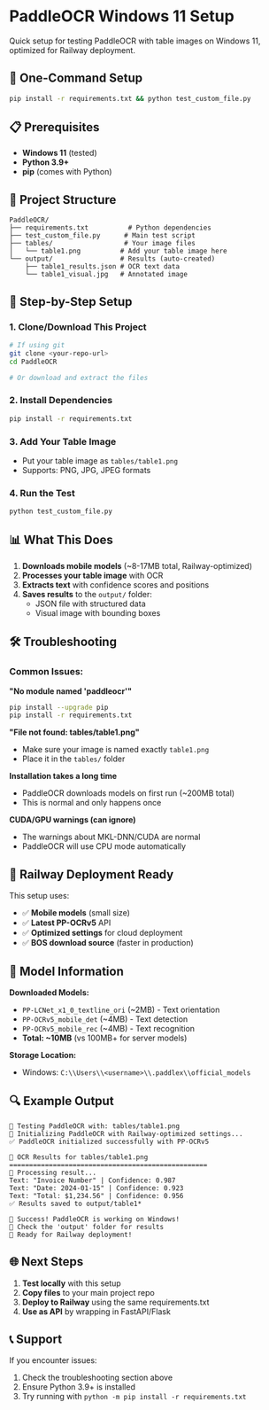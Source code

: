 # PaddleOCR Windows 11 Setup

Quick setup for testing PaddleOCR with table images on Windows 11, optimized for Railway deployment.

## 🚀 One-Command Setup

```bash
pip install -r requirements.txt && python test_custom_file.py
```

## 📋 Prerequisites

- **Windows 11** (tested)
- **Python 3.9+** 
- **pip** (comes with Python)

## 📁 Project Structure

```
PaddleOCR/
├── requirements.txt          # Python dependencies
├── test_custom_file.py      # Main test script
├── tables/                  # Your image files
│   └── table1.png          # Add your table image here
└── output/                 # Results (auto-created)
    ├── table1_results.json # OCR text data
    └── table1_visual.jpg   # Annotated image
```

## 🔧 Step-by-Step Setup

### 1. Clone/Download This Project
```bash
# If using git
git clone <your-repo-url>
cd PaddleOCR

# Or download and extract the files
```

### 2. Install Dependencies
```bash
pip install -r requirements.txt
```

### 3. Add Your Table Image
- Put your table image as `tables/table1.png`
- Supports: PNG, JPG, JPEG formats

### 4. Run the Test
```bash
python test_custom_file.py
```

## 📊 What This Does

1. **Downloads mobile models** (~8-17MB total, Railway-optimized)
2. **Processes your table image** with OCR
3. **Extracts text** with confidence scores and positions
4. **Saves results** to the `output/` folder:
   - JSON file with structured data
   - Visual image with bounding boxes

## 🛠️ Troubleshooting

### Common Issues:

**"No module named 'paddleocr'"**
```bash
pip install --upgrade pip
pip install -r requirements.txt
```

**"File not found: tables/table1.png"**
- Make sure your image is named exactly `table1.png`
- Place it in the `tables/` folder

**Installation takes a long time**
- PaddleOCR downloads models on first run (~200MB total)
- This is normal and only happens once

**CUDA/GPU warnings (can ignore)**
- The warnings about MKL-DNN/CUDA are normal
- PaddleOCR will use CPU mode automatically

## 🚀 Railway Deployment Ready

This setup uses:
- ✅ **Mobile models** (small size)
- ✅ **Latest PP-OCRv5** API
- ✅ **Optimized settings** for cloud deployment
- ✅ **BOS download source** (faster in production)

## 📝 Model Information

**Downloaded Models:**
- `PP-LCNet_x1_0_textline_ori` (~2MB) - Text orientation
- `PP-OCRv5_mobile_det` (~4MB) - Text detection  
- `PP-OCRv5_mobile_rec` (~4MB) - Text recognition
- **Total: ~10MB** (vs 100MB+ for server models)

**Storage Location:**
- Windows: `C:\\Users\\<username>\\.paddlex\\official_models`

## 🔍 Example Output

```
🧪 Testing PaddleOCR with: tables/table1.png
📱 Initializing PaddleOCR with Railway-optimized settings...
✅ PaddleOCR initialized successfully with PP-OCRv5

📄 OCR Results for tables/table1.png
==================================================
📝 Processing result...
Text: "Invoice Number" | Confidence: 0.987
Text: "Date: 2024-01-15" | Confidence: 0.923
Text: "Total: $1,234.56" | Confidence: 0.956
✅ Results saved to output/table1*

🎉 Success! PaddleOCR is working on Windows!
📁 Check the 'output' folder for results
🚀 Ready for Railway deployment!
```

## 🌐 Next Steps

1. **Test locally** with this setup
2. **Copy files** to your main project repo
3. **Deploy to Railway** using the same requirements.txt
4. **Use as API** by wrapping in FastAPI/Flask

## 📞 Support

If you encounter issues:
1. Check the troubleshooting section above
2. Ensure Python 3.9+ is installed
3. Try running with `python -m pip install -r requirements.txt`